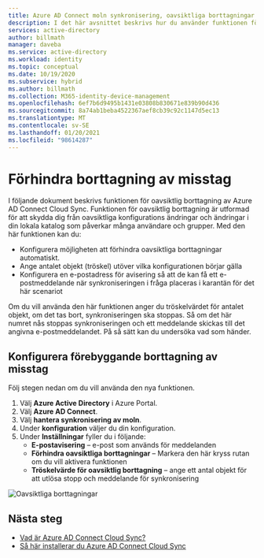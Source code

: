 ```yaml
---
title: Azure AD Connect moln synkronisering, oavsiktliga borttagningar
description: I det här avsnittet beskrivs hur du använder funktionen för oavsiktlig borttagning för att förhindra borttagningar.
services: active-directory
author: billmath
manager: daveba
ms.service: active-directory
ms.workload: identity
ms.topic: conceptual
ms.date: 10/19/2020
ms.subservice: hybrid
ms.author: billmath
ms.collection: M365-identity-device-management
ms.openlocfilehash: 6ef7b6d9495b1431e03808b830671e839b90d436
ms.sourcegitcommit: 8a74ab1beba4522367aef8cb39c92c1147d5ec13
ms.translationtype: MT
ms.contentlocale: sv-SE
ms.lasthandoff: 01/20/2021
ms.locfileid: "98614287"
---
```

# <a name="accidental-delete-prevention"></a>Förhindra borttagning av misstag

I följande dokument beskrivs funktionen för oavsiktlig borttagning av Azure AD Connect Cloud Sync.  Funktionen för oavsiktlig borttagning är utformad för att skydda dig från oavsiktliga konfigurations ändringar och ändringar i din lokala katalog som påverkar många användare och grupper.  Med den här funktionen kan du:

- Konfigurera möjligheten att förhindra oavsiktliga borttagningar automatiskt. 
- Ange antalet objekt (tröskel) utöver vilka konfigurationen börjar gälla 
- Konfigurera en e-postadress för avisering så att de kan få ett e-postmeddelande när synkroniseringen i fråga placeras i karantän för det här scenariot 

Om du vill använda den här funktionen anger du tröskelvärdet för antalet objekt, om det tas bort, synkroniseringen ska stoppas.  Så om det här numret nås stoppas synkroniseringen och ett meddelande skickas till det angivna e-postmeddelandet.  På så sätt kan du undersöka vad som händer.


## <a name="configure-accidental-delete-prevention"></a>Konfigurera förebyggande borttagning av misstag
Följ stegen nedan om du vill använda den nya funktionen.


1.  Välj **Azure Active Directory** i Azure Portal.
2.  Välj **Azure AD Connect**.
3.  Välj **hantera synkronisering av moln**.
4. Under **konfiguration** väljer du din konfiguration.
5. Under **Inställningar** fyller du i följande:
    - **E-postavisering** – e-post som används för meddelanden
    - **Förhindra oavsiktliga borttagningar** – Markera den här kryss rutan om du vill aktivera funktionen
    - **Tröskelvärde för oavsiktlig borttagning** – ange ett antal objekt för att utlösa stopp och meddelande för synkronisering

![Oavsiktliga borttagningar](media/how-to-accidental-deletes/accident-1.png)

## <a name="next-steps"></a>Nästa steg 

- [Vad är Azure AD Connect Cloud Sync?](what-is-cloud-sync.md)
- [Så här installerar du Azure AD Connect Cloud Sync](how-to-install.md)
 

